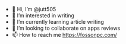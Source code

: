 - 👋 Hi, I’m @jutt505
- 👀 I’m interested in writing
- 🌱 I’m currently learning article writing
- 💞️ I’m looking to collaborate on apps reviews
- 📫 How to reach me https://fossonpc.com/

<!---
jutt505/jutt505 is a ✨ special ✨ repository because its `README.md` (this file) appears on your GitHub profile.
You can click the Preview link to take a look at your changes.
--->
